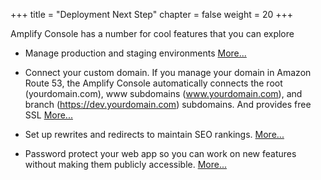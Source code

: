 +++
title = "Deployment Next Step"
chapter = false
weight = 20
+++

Amplify Console has a number for cool features that you can explore

* Manage production and staging environments [More...](https://docs.aws.amazon.com/amplify/latest/userguide/multi-environments.html)

* Connect your custom domain. If you manage your domain in Amazon Route 53, the Amplify Console automatically connects the root (yourdomain.com), www subdomains (www.yourdomain.com), and branch (https://dev.yourdomain.com) subdomains. And provides free SSL [More...](https://docs.aws.amazon.com/amplify/latest/userguide/howto-third-party-domains.html)

* Set up rewrites and redirects to maintain SEO rankings. [More...](https://docs.aws.amazon.com/amplify/latest/userguide/redirects.html)

* Password protect your web app so you can work on new features without making them publicly accessible. [More...](https://docs.aws.amazon.com/amplify/latest/userguide/access-control.html)